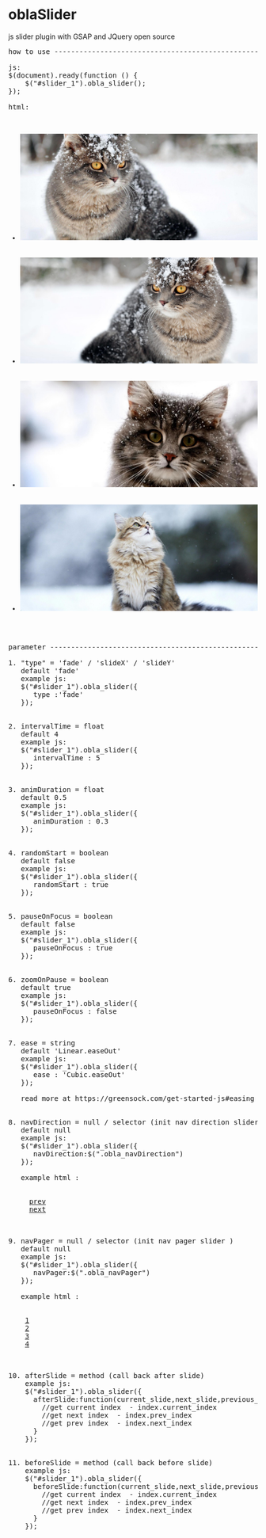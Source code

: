 # oblaSlider
js slider plugin with GSAP and JQuery
open source 

<pre>
how to use ----------------------------------------------------------------------------

js:
$(document).ready(function () {
    $("#slider_1").obla_slider();
});

html:
<ul id="slider_1">
    <li class="slide"><img src="images/1.jpg" alt="" /></li>
    <li class="slide"><img src="images/2.jpg" alt="" /></li>
    <li class="slide"><img src="images/3.jpg" alt="" /></li>
    <li class="slide"><img src="images/4.jpg" alt="" /></li>
</ul>

parameter ----------------------------------------------------------------------------

1. "type" = 'fade' / 'slideX' / 'slideY' 
   default 'fade'
   example js: 
   $("#slider_1").obla_slider({
      type :'fade'
   });


2. intervalTime = float 
   default 4
   example js: 
   $("#slider_1").obla_slider({
      intervalTime : 5
   });


3. animDuration = float
   default 0.5
   example js: 
   $("#slider_1").obla_slider({
      animDuration : 0.3
   });


4. randomStart = boolean 
   default false
   example js: 
   $("#slider_1").obla_slider({
      randomStart : true
   });


5. pauseOnFocus = boolean 
   default false
   example js: 
   $("#slider_1").obla_slider({
      pauseOnFocus : true
   });


6. zoomOnPause = boolean 
   default true
   example js: 
   $("#slider_1").obla_slider({
      pauseOnFocus : false
   });


7. ease = string 
   default 'Linear.easeOut'
   example js: 
   $("#slider_1").obla_slider({
      ease : 'Cubic.easeOut'
   });
   
   read more at https://greensock.com/get-started-js#easing
  

8. navDirection = null / selector (init nav direction slider )
   default null
   example js: 
   $("#slider_1").obla_slider({
      navDirection:$(".obla_navDirection")
   });
  
   example html : 
   <div class="obla_navDirection">
     <a href="" class="prev">prev</a>
     <a href="" class="next">next</a>
   </div>
   
9. navPager = null / selector (init nav pager slider )
   default null
   example js: 
   $("#slider_1").obla_slider({
      navPager:$(".obla_navPager")
   });
  
   example html : 
   <div class="obla_navPager">
    <a href="" data-index="0">1</a>
    <a href="" data-index="1">2</a>
    <a href="" data-index="2">3</a>
    <a href="" data-index="3">4</a>
   </div>
   
10. afterSlide = method (call back after slide)
    example js: 
    $("#slider_1").obla_slider({
      afterSlide:function(current_slide,next_slide,previous_slide,index){
        //get current index  - index.current_index
        //get next index  - index.prev_index
        //get prev index  - index.next_index
      }
    });
    
    
11. beforeSlide = method (call back before slide)
    example js: 
    $("#slider_1").obla_slider({
      beforeSlide:function(current_slide,next_slide,previous_slide,index){
        //get current index  - index.current_index
        //get next index  - index.prev_index
        //get prev index  - index.next_index
      }
    });
    
</pre>
